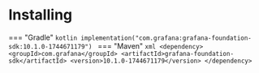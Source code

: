 # Installing

=== "Gradle"
    ```kotlin
    implementation("com.grafana:grafana-foundation-sdk:10.1.0-1744671179")
    ```
=== "Maven"
    ```xml
    <dependency>
        <groupId>com.grafana</groupId>
        <artifactId>grafana-foundation-sdk</artifactId>
        <version>10.1.0-1744671179</version>
    </dependency>
    ```
